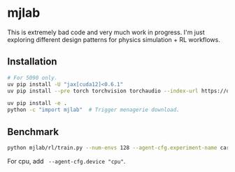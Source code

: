 # mjlab

This is extremely bad code and very much work in progress. I'm just exploring different design patterns for physics simulation + RL workflows.

## Installation

```bash
# For 5090 only.
uv pip install -U "jax[cuda12]<0.6.1"
uv pip install --pre torch torchvision torchaudio --index-url https://download.pytorch.org/whl/nightly/cu128
```

```bash
uv pip install -e .
python -c "import mjlab"  # Trigger menagerie download.
```

## Benchmark

```bash
python mjlab/rl/train.py --num-envs 128 --agent-cfg.experiment-name cartpole_experiment --agent-cfg.max-iterations 1500
```

For cpu, add ` --agent-cfg.device "cpu"`.
